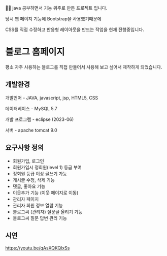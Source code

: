 👩‍💻 java 공부하면서 기능 위주로  만든 프로젝트 입니다.


당시 웹 페이지 기능에 Bootstrap을 사용했기때문에


CSS를 직접 수정하고 반응형 레이아웃을 만드는 작업을 현재 진행중입니다.



# 블로그 홈페이지
평소 자주 사용하는 블로그를 직접 만들어서 사용해 보고 싶어서 제작하게 되었습니다.

## 개발환경
개발언어 -  JAVA, javascript, jsp, HTML5, CSS


데이터베이스 - MySQL 5.7


개발 프로그램 - eclipse (2023-06)


서버 -  apache tomcat 9.0


## 요구사항 정의
- 회원가입, 로그인
- 회원가입시 정회원(level 1) 등급 부여
- 정회원 등급 이상 글쓰기 가능
- 게시글 수정, 삭제 기능
- 댓글, 좋아요 기능
- 이웃추가 기능 (이웃 페이지로 이동)
- 관리자 페이지
- 관리자 회원 정보 열람 기능
- 블로그씨 (관리자) 질문글 올리기 기능
- 블로그씨 질문 답변 관리 기능


## 시연

https://youtu.be/qAsXQKQlxSs
